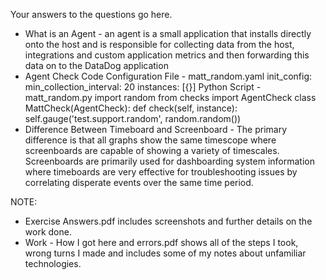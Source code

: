 Your answers to the questions go here.
- What is an Agent - an agent is a small application that installs directly onto the host and is responsible for collecting data from the host, integrations and custom application metrics and then forwarding this data on to the DataDog application
- Agent Check Code 
Configuration File - matt_random.yaml
init_config:
 min_collection_interval: 20
instances:
    [{}]
Python Script - matt_random.py
	import random
	from checks import AgentCheck
	class MattCheck(AgentCheck):
	    def check(self, instance):
	        self.gauge('test.support.random', random.random())
- Difference Between Timeboard and Screenboard - The primary difference is that all graphs show the same timescope where screenboards are capable of showing a variety of timescales. Screenboards are primarily used for dashboarding system information where timeboards are very effective for troubleshooting issues by correlating disperate events over the same time period.

NOTE: 
- Exercise Answers.pdf includes screenshots and further details on the work done.
- Work - How I got here and errors.pdf shows all of the steps I took, wrong turns I made and includes some of my notes about unfamiliar technologies.